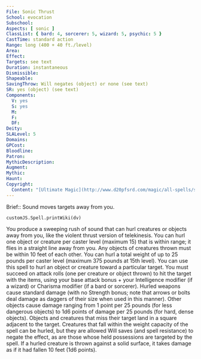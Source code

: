 ```yaml
---
File: Sonic Thrust
School: evocation
Subschool: 
Aspects: [ sonic ]
ClassList: { bard: 4, sorcerer: 5, wizard: 5, psychic: 5 }
CastTime: standard action
Range: long (400 + 40 ft./level)
Area: 
Effect: 
Targets: see text
Duration: instantaneous
Dismissible: 
Shapeable: 
SavingThrow: Will negates (object) or none (see text)
SR: yes (object) (see text)
Components:
  V: yes
  S: yes
  M: 
  F: 
  DF: 
Deity: 
SLALevel: 5
Domains: 
GPCost: 
Bloodline: 
Patron: 
MythicDescription: 
Augment: 
Mythic: 
Haunt: 
Copyright:
  Content: "[Ultimate Magic](http://www.d20pfsrd.com/magic/all-spells/s/sonic-thrust)"
---
```

Brief:: Sound moves targets away from you.

```dataviewjs
customJS.Spell.printWiki(dv)
```

You produce a sweeping rush of sound that can hurl creatures or objects away from you, like the violent thrust version of telekinesis. You can hurl one object or creature per caster level (maximum 15) that is within range; it flies in a straight line away from you. Any objects of creatures thrown must be within 10 feet of each other. You can hurl a total weight of up to 25 pounds per caster level (maximum 375 pounds at 15th level).  You can use this spell to hurl an object or creature toward a particular target. You must succeed on attack rolls (one per creature or object thrown) to hit the target with the items, using your base attack bonus + your Intelligence modifier (if a wizard) or Charisma modifier (if a bard or sorcerer). Hurled weapons cause standard damage (with no Strength bonus; note that arrows or bolts deal damage as daggers of their size when used in this manner). Other objects cause damage ranging from 1 point per 25 pounds (for less dangerous objects) to 1d6 points of damage per 25 pounds (for hard, dense objects). Objects and creatures that miss their target land in a square adjacent to the target.  Creatures that fall within the weight capacity of the spell can be hurled, but they are allowed Will saves (and spell resistance) to negate the effect, as are those whose held possessions are targeted by the spell.  If a hurled creature is thrown against a solid surface, it takes damage as if it had fallen 10 feet (1d6 points).
